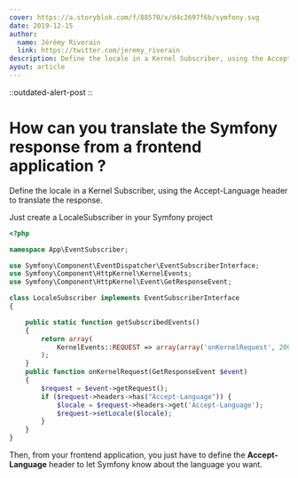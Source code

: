 ```yaml
---
cover: https://a.storyblok.com/f/88570/x/d4c2697f6b/symfony.svg
date: 2019-12-15
author:
  name: Jérémy Riverain
  link: https://twitter.com/jeremy_riverain
description: Define the locale in a Kernel Subscriber, using the Accept-Language header to translate the response.
ayout: article
---
```


::outdated-alert-post
::

# How can you translate the Symfony response from a frontend application ? 

Define the locale in a Kernel Subscriber, using the Accept-Language header to translate the response.

Just create a LocaleSubscriber in your Symfony project

```php
<?php

namespace App\EventSubscriber;

use Symfony\Component\EventDispatcher\EventSubscriberInterface;
use Symfony\Component\HttpKernel\KernelEvents;
use Symfony\Component\HttpKernel\Event\GetResponseEvent;

class LocaleSubscriber implements EventSubscriberInterface
{

    public static function getSubscribedEvents()
    {
        return array(
            KernelEvents::REQUEST => array(array('onKernelRequest', 200)),
        );
    }
    public function onKernelRequest(GetResponseEvent $event)
    {
        $request = $event->getRequest();
        if ($request->headers->has("Accept-Language")) {
            $locale = $request->headers->get('Accept-Language');
            $request->setLocale($locale);
        }
    }
}
```

Then, from your frontend application, you just have to define the **Accept-Language** header to let Symfony know about the language you want.